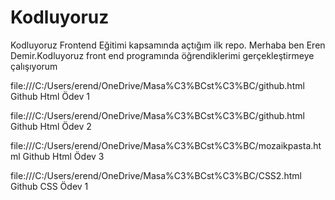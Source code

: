 # Kodluyoruz
Kodluyoruz Frontend Eğitimi kapsamında açtığım ilk repo.
Merhaba ben Eren Demir.Kodluyoruz front end programında öğrendiklerimi gerçekleştirmeye çalışıyorum

file:///C:/Users/erend/OneDrive/Masa%C3%BCst%C3%BC/github.html      Github Html Ödev 1

file:///C:/Users/erend/OneDrive/Masa%C3%BCst%C3%BC/github.html      Github Html Ödev 2

file:///C:/Users/erend/OneDrive/Masa%C3%BCst%C3%BC/mozaikpasta.html     Github Html Ödev 3

file:///C:/Users/erend/OneDrive/Masa%C3%BCst%C3%BC/CSS2.html     Github CSS Ödev 1
